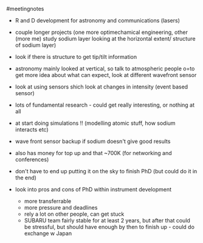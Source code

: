 #meetingnotes
- R and D development for astronomy and communications (lasers)
- couple longer projects (one more optimechamical engineering, other (more me) study sodium layer
looking at the horizontal extent/ structure of sodium layer)
- look if there is structure to get tip/tilt information
- astronomy mainly looked at vertical, so talk to atmospheric people o=to get more idea about what can
expect, look at different wavefront sensor
- look at using sensors shich look at changes in intensity (event based sensor)
- lots of fundamental research - could get really interesting, or nothing at all
- at start doing simulations !! (modelling atomic stuff, how sodium interacts etc)

- wave front sensor backup if sodium doesn't give good results
- also has money for top up and that ~700K (for networking and conferences)
- don't have to end up putting it on the sky to finish PhD (but could do it in the end)

- look into pros and cons of PhD within instrument development
  - more transferrable
  - more pressure and deadlines
  - rely  a lot on other people, can get stuck
  - SUBARU team fairly stable for at least 2 years, but after that could be stressful, but should
have enough by then to finish up
        - could do exchange w Japan